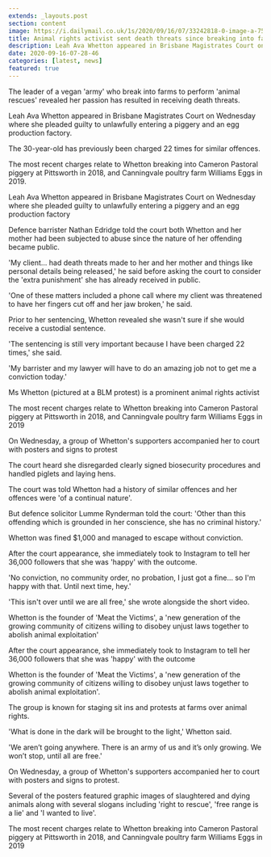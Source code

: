 ```yaml
---
extends: _layouts.post
section: content
image: https://i.dailymail.co.uk/1s/2020/09/16/07/33242818-0-image-a-75_1600237399075.jpg 
title: Animal rights activist sent death threats since breaking into farms to rescue animals 
description: Leah Ava Whetton appeared in Brisbane Magistrates Court on Wednesday where she pleaded guilty to unlawfully entering a piggery and an egg production factory. 
date: 2020-09-16-07-28-46 
categories: [latest, news] 
featured: true 
--- 
```

The leader of a vegan 'army' who break into farms to perform 'animal rescues' revealed her passion has resulted in receiving death threats.

Leah Ava Whetton appeared in Brisbane Magistrates Court on Wednesday where she pleaded guilty to unlawfully entering a piggery and an egg production factory. 

The 30-year-old has previously been charged 22 times for similar offences.

The most recent charges relate to Whetton breaking into Cameron Pastoral piggery at Pittsworth in 2018, and Canningvale poultry farm Williams Eggs in 2019.

Leah Ava Whetton appeared in Brisbane Magistrates Court on Wednesday where she pleaded guilty to unlawfully entering a piggery and an egg production factory

Defence barrister Nathan Edridge told the court both Whetton and her mother had been subjected to abuse since the nature of her offending became public. 

'My client... had death threats made to her and her mother and things like personal details being released,' he said before asking the court to consider the 'extra punishment' she has already received in public. 

'One of these matters included a phone call where my client was threatened to have her fingers cut off and her jaw broken,' he said.

Prior to her sentencing, Whetton revealed she wasn't sure if she would receive a custodial sentence. 

'The sentencing is still very important because I have been charged 22 times,' she said. 

'My barrister and my lawyer will have to do an amazing job not to get me a conviction today.' 

Ms Whetton (pictured at a BLM protest) is a prominent animal rights activist

The most recent charges relate to Whetton breaking into Cameron Pastoral piggery at Pittsworth in 2018, and Canningvale poultry farm Williams Eggs in 2019

On Wednesday, a group of Whetton's supporters accompanied her to court with posters and signs to protest

The court heard she disregarded clearly signed biosecurity procedures and handled piglets and laying hens.

The court was told Whetton had a history of similar offences and her offences were 'of a continual nature'.

But defence solicitor Lumme Rynderman told the court: 'Other than this offending which is grounded in her conscience, she has no criminal history.'

Whetton was fined $1,000 and managed to escape without conviction.

After the court appearance, she immediately took to Instagram to tell her 36,000 followers that she was 'happy' with the outcome.

'No conviction, no community order, no probation, I just got a fine... so I'm happy with that. Until next time, hey.' 

'This isn't over until we are all free,' she wrote alongside the short video.  

Whetton is the founder of 'Meat the Victims', a 'new generation of the growing community of citizens willing to disobey unjust laws together to abolish animal exploitation'

After the court appearance, she immediately took to Instagram to tell her 36,000 followers that she was 'happy' with the outcome

Whetton is the founder of 'Meat the Victims', a 'new generation of the growing community of citizens willing to disobey unjust laws together to abolish animal exploitation'. 

The group is known for staging sit ins and protests at farms over animal rights.

'What is done in the dark will be brought to the light,' Whetton said. 

'We aren’t going anywhere. There is an army of us and it’s only growing. We won’t stop, until all are free.' 

On Wednesday, a group of Whetton's supporters accompanied her to court with posters and signs to protest.

Several of the posters featured graphic images of slaughtered and dying animals along with several slogans including 'right to rescue', 'free range is a lie' and 'I wanted to live'.   

The most recent charges relate to Whetton breaking into Cameron Pastoral piggery at Pittsworth in 2018, and Canningvale poultry farm Williams Eggs in 2019

